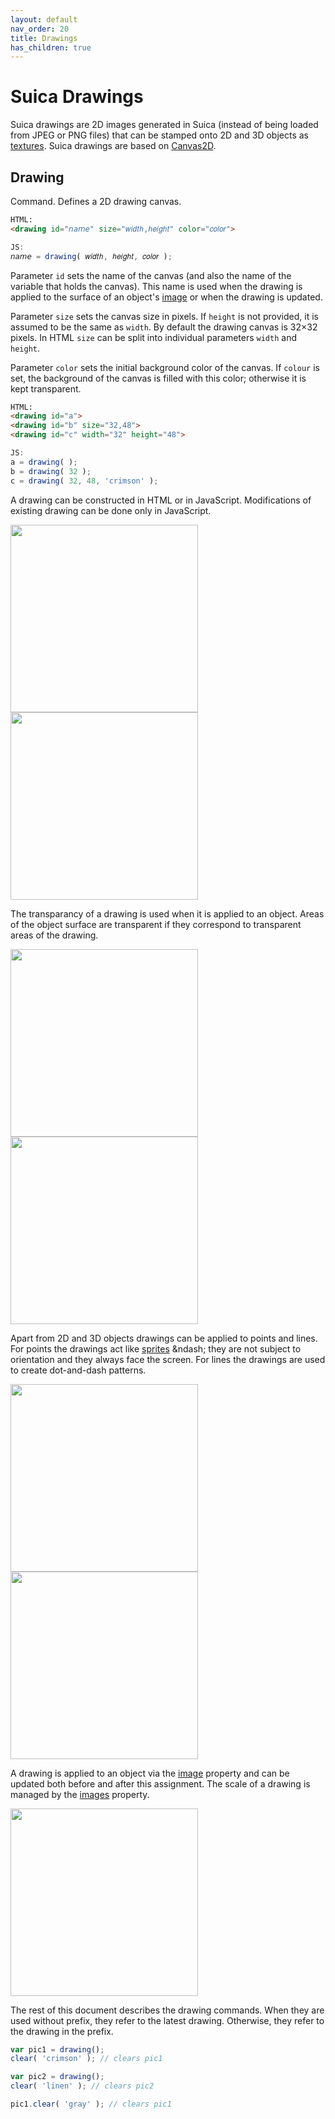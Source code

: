 ```yaml
---
layout: default
nav_order: 20
title: Drawings
has_children: true
---
```


# Suica Drawings

Suica drawings are 2D images generated in Suica (instead of being loaded from
JPEG or PNG files) that can be stamped onto 2D and 3D objects as [textures](https://en.wikipedia.org/wiki/Texture_mapping).
Suica drawings are based on [Canvas2D](https://developer.mozilla.org/en-US/docs/Web/API/CanvasRenderingContext2D). 






## Drawing

Command. Defines a 2D drawing canvas. 

```html
HTML:
<drawing id="𝘯𝘢𝘮𝘦" size="𝑤𝑖𝑑𝑡ℎ,ℎ𝑒𝑖𝑔ℎ𝑡" color="𝑐𝑜𝑙𝑜𝑟">
```
```js
JS:
𝘯𝘢𝘮𝘦 = drawing( 𝑤𝑖𝑑𝑡ℎ, ℎ𝑒𝑖𝑔ℎ𝑡, 𝑐𝑜𝑙𝑜𝑟 );
```

Parameter `id` sets the name of the canvas (and also the name of the variable
that holds the canvas). This name is used when the drawing is applied to the
surface of an object's [image](user-guide-properties.md#image) or when the
drawing is updated.

Parameter `size` sets the canvas size in pixels. If `height` is not provided, it
is assumed to be the same as `width`. By default the drawing canvas is
32&times;32 pixels. In HTML `size` can be split into individual parameters
`width` and `height`.

Parameter `color` sets the initial background color of the canvas. If `colour`
is set, the background of the canvas is filled with this color; otherwise it is
kept transparent.

```html
HTML:
<drawing id="a">
<drawing id="b" size="32,48">
<drawing id="c" width="32" height="48">
```
```js
JS:
a = drawing( );
b = drawing( 32 );
c = drawing( 32, 48, 'crimson' );
```

A drawing can be constructed in HTML or in JavaScript. Modifications of existing
drawing can be done only in JavaScript.

[<kbd><img src="../examples/snapshots/drawing-html.jpg" width="300"></kbd>](../examples/drawing-html.html)
[<kbd><img src="../examples/snapshots/drawing-js.jpg" width="300"></kbd>](../examples/drawing-js.html)

The transparancy of a drawing is used when it is applied to an object. Areas of
the object surface are transparent if they correspond to transparent areas of
the drawing.

[<kbd><img src="../examples/snapshots/drawing-transparent.jpg" width="300"></kbd>](../examples/drawing-transparent.html)
[<kbd><img src="../examples/snapshots/drawing-opaque.jpg" width="300"></kbd>](../examples/drawing-opaque.html)

Apart from 2D and 3D objects drawings can be applied to points and lines. For
points the drawings act like [sprites](https://en.wikipedia.org/wiki/Sprite_(computer_graphics))
&ndash; they are not subject to orientation and they always face the screen. For
lines the drawings are used to create dot-and-dash patterns.

[<kbd><img src="../examples/snapshots/drawing-custom-point.jpg" width="300"></kbd>](../examples/drawing-custom-point.html)
[<kbd><img src="../examples/snapshots/drawing-dotted-lines.jpg" width="300"></kbd>](../examples/drawing-dotted-lines.html)

A drawing is applied to an object via the [image](user-guide-properties.md#image) property and can be
updated both before and after this assignment. The scale of
a drawing is managed by the [images](user-guide-properties.md#images) property. 

[<kbd><img src="../examples/snapshots/dynamic-drawing.jpg" width="300"></kbd>](../examples/dynamic-drawing.html)

The rest of this document describes the drawing commands. When they are used
without prefix, they refer to the latest drawing. Otherwise, they refer to the
drawing in the prefix.

```js
var pic1 = drawing();
clear( 'crimson' ); // clears pic1

var pic2 = drawing();
clear( 'linen' ); // clears pic2

pic1.clear( 'gray' ); // clears pic1
```







